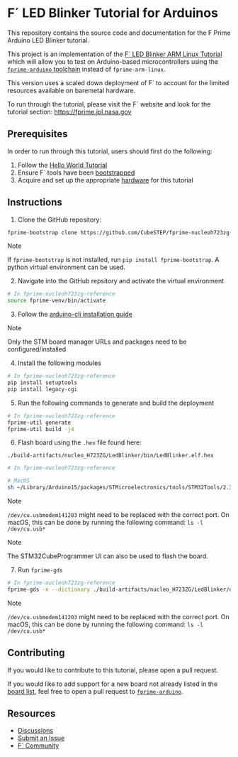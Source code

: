 # F´ LED Blinker Tutorial for Arduinos

This repository contains the source code and documentation for the F Prime Arduino LED Blinker tutorial.

This project is an implementation of the [F´ LED Blinker ARM Linux Tutorial](https://fprime.jpl.nasa.gov/latest/tutorials-led-blinker/docs/led-blinker/) which will allow you to test on Arduino-based microcontrollers using the [`fprime-arduino` toolchain](https://github.com/fprime-community/fprime-arduino.git) instead of `fprime-arm-linux`. 

This version uses a scaled down deployment of F´ to account for the limited resources available on baremetal hardware.

To run through the tutorial, please visit the F´ website and look for the tutorial section: https://fprime.jpl.nasa.gov

## Prerequisites

In order to run through this tutorial, users should first do the following:

1. Follow the [Hello World Tutorial](https://fprime.jpl.nasa.gov/latest/tutorials-hello-world/docs/hello-world/  )
2. Ensure F´ tools have been [bootstrapped](https://fprime.jpl.nasa.gov/latest/tutorials-hello-world/docs/hello-world/#1-creating-an-f-project)
3. Acquire and set up the appropriate [hardware](https://fprime.jpl.nasa.gov/latest/tutorials-arduino-led-blinker/docs/arduino-led-blinker/#appendix-hardware-requirements) for this tutorial
<!-- 4. Follow the [arduino-cli installation guide](https://github.com/fprime-community/fprime-arduino/blob/main/docs/arduino-cli-install.md) -->

## Instructions
1. Clone the GitHub repository: 
```sh
fprime-bootstrap clone https://github.com/CubeSTEP/fprime-nucleoh723zg-reference.git
```

> [!NOTE]
> If `fprime-bootstrap` is not installed, run `pip install fprime-bootstrap`.
> A python virtual environment can be used.

2. Navigate into the GitHub repsitory and activate the virtual environment
```sh
# In fprime-nucleoh723zg-reference
source fprime-venv/bin/activate
```

3. Follow the [arduino-cli installation guide](https://github.com/fprime-community/fprime-arduino/blob/main/docs/arduino-cli-install.md)

> [!NOTE]
> Only the STM board manager URLs and packages need to be configured/installed

4. Install the following modules
```sh
# In fprime-nucleoh723zg-reference
pip install setuptools
pip install legacy-cgi
```

5. Run the following commands to generate and build the deployment
```sh
# In fprime-nucleoh723zg-reference
fprime-util generate
fprime-util build -j4
```

6. Flash board using the `.hex` file found here:
```
./build-artifacts/nucleo_H723ZG/LedBlinker/bin/LedBlinker.elf.hex
```

```sh
# In fprime-nucleoh723zg-reference

# MacOS
sh ~/Library/Arduino15/packages/STMicroelectronics/tools/STM32Tools/2.3.0/stm32CubeProg.sh -i swd -f ./build-artifacts/nucleo_H723ZG/LedBlinker/bin/LedBlinker.elf.hex -c /dev/cu.usbmodem141203 
```

> [!NOTE]
> `/dev/cu.usbmodem141203` might need to be replaced with the correct port. On macOS, this can be done by running the following command: `ls -l /dev/cu.usb*`

> [!NOTE]
> The STM32CubeProgrammer UI can also be used to flash the board.

7. Run `fprime-gds`
```sh
# In fprime-nucleoh723zg-reference
fprime-gds -n --dictionary ./build-artifacts/nucleo_H723ZG/LedBlinker/dict/LedBlinkerTopologyDictionary.json --communication-selection uart --uart-device /dev/cu.usbmodem141203 --uart-baud 115200
```

> [!NOTE]
> `/dev/cu.usbmodem141203` might need to be replaced with the correct port. On macOS, this can be done by running the following command: `ls -l /dev/cu.usb*`

## Contributing

If you would like to contribute to this tutorial, please open a pull request.

If you would like to add support for a new board not already listed in the [board list](https://github.com/fprime-community/fprime-arduino/blob/main/docs/board-list.md), feel free to open a pull request to [`fprime-arduino`](https://github.com/fprime-community/fprime-arduino).

## Resources
- [Discussions](https://github.com/nasa/fprime/discussions)
- [Submit an Issue](https://github.com/nasa/fprime/issues)
- [F´ Community](https://github.com/fprime-community)
